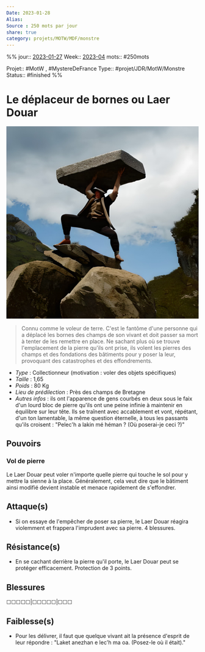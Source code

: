 ```yaml
---
Date: 2023-01-28
Alias:
Source : 250 mots par jour
share: true
category: projets/MOTW/MDF/monstre
---
```

%%
jour::  [2023-01-27](2023-01-27.md)
Week:: [2023-04](../../../../week/2023-04.md)
mots:: 
#250mots 

Projet:: #MotW , #MystereDeFrance 
Type:: #projet/JDR/MotW/Monstre
Status:: #finished 
%%
# Le déplaceur de bornes ou Laer Douar

![3d9af004-ec69-4769-8f86-faf8825ebb42.jpg](../../../../notes/3d9af004-ec69-4769-8f86-faf8825ebb42.jpg)

> Connu comme le voleur de terre. C'est le fantôme d'une personne qui a déplacé les bornes des champs de son vivant et doit passer sa mort à tenter de les remettre en place.
> Ne sachant plus où se trouve l'emplacement de la pierre qu'ils ont prise, ils volent les pierres des champs et des fondations des bâtiments pour y poser la leur, provoquant des catastrophes et des effondrements.

-  *Type* : Collectionneur (motivation : voler des objets spécifiques)
-  *Taille* : 1,65
-  *Poids* : 80 Kg
-  *Lieu de prédilection* : Près des champs de Bretagne
-  *Autres infos* : ils ont l'apparence de gens courbés en deux sous le faix d'un lourd bloc de pierre qu'ils ont une peine infinie à maintenir en équilibre sur leur tête. Ils se traînent avec accablement et vont, répétant, d'un ton lamentable, la même question éternelle, à tous les passants qu'ils croisent : "Pelec'h a lakin mé héman ? (Où poserai-je ceci ?)"
  
## Pouvoirs

### Vol de pierre
Le Laer Douar peut voler n'importe quelle pierre qui touche le sol pour y mettre la sienne à la place. Généralement, cela veut dire que le bâtiment ainsi modifié devient instable et menace rapidement de s'effondrer.

## Attaque(s)

- Si on essaye de l'empêcher de poser sa pierre, le Laer Douar réagira violemment et frappera l'imprudent avec sa pierre. 4 blessures.

## Résistance(s)

- En se cachant derrière la pierre qu'il porte, le Laer Douar peut se protéger efficacement. Protection de 3 points.

## Blessures

☐☐☐☐☐|☐☐☐☐☐|☐☐☐

## Faiblesse(s)

- Pour les délivrer, il faut que quelque vivant ait la présence d'esprit de leur répondre : "Laket anezhan e lec'h ma oa. (Posez-le où il était)."



